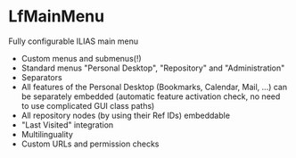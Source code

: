 # LfMainMenu

Fully configurable ILIAS main menu
- Custom menus and submenus(!)
- Standard menus "Personal Desktop", "Repository" and "Administration"
- Separators
- All features of the Personal Desktop (Bookmarks, Calendar, Mail, ...) can be separately embedded (automatic feature activation check, no need to use complicated GUI class paths)
- All repository nodes (by using their Ref IDs) embeddable
- "Last Visited" integration
- Multilinguality
- Custom URLs and permission checks
